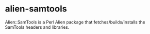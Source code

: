alien-samtools
==============

Alien::SamTools is a Perl Alien package that fetches/builds/installs the SamTools headers and libraries.

